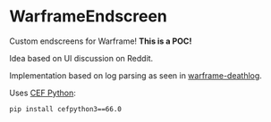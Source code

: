 # WarframeEndscreen
Custom endscreens for Warframe! **This is a POC!**

Idea based on UI discussion on Reddit.

Implementation based on log parsing as seen in [warframe-deathlog](https://github.com/WFCD/warframe-deathlog).

Uses [CEF Python](https://github.com/cztomczak/cefpython):

```bash
pip install cefpython3==66.0
```
